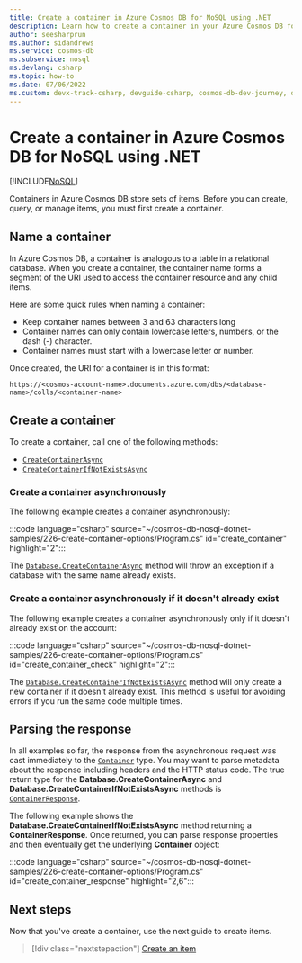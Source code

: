 ```yaml
---
title: Create a container in Azure Cosmos DB for NoSQL using .NET
description: Learn how to create a container in your Azure Cosmos DB for NoSQL database using the .NET SDK.
author: seesharprun
ms.author: sidandrews
ms.service: cosmos-db
ms.subservice: nosql
ms.devlang: csharp
ms.topic: how-to
ms.date: 07/06/2022
ms.custom: devx-track-csharp, devguide-csharp, cosmos-db-dev-journey, devx-track-dotnet
---
```


# Create a container in Azure Cosmos DB for NoSQL using .NET

[!INCLUDE[NoSQL](../includes/appliesto-nosql.md)]

Containers in Azure Cosmos DB store sets of items. Before you can create, query, or manage items, you must first create a container.

## Name a container

In Azure Cosmos DB, a container is analogous to a table in a relational database. When you create a container, the container name forms a segment of the URI used to access the container resource and any child items.

Here are some quick rules when naming a container:

- Keep container names between 3 and 63 characters long
- Container names can only contain lowercase letters, numbers, or the dash (-) character.
- Container names must start with a lowercase letter or number.

Once created, the URI for a container is in this format:

``https://<cosmos-account-name>.documents.azure.com/dbs/<database-name>/colls/<container-name>``

## Create a container

To create a container, call one of the following methods:

- [``CreateContainerAsync``](#create-a-container-asynchronously)
- [``CreateContainerIfNotExistsAsync``](#create-a-container-asynchronously-if-it-doesnt-already-exist)

### Create a container asynchronously

The following example creates a container asynchronously:

:::code language="csharp" source="~/cosmos-db-nosql-dotnet-samples/226-create-container-options/Program.cs" id="create_container" highlight="2":::

The [``Database.CreateContainerAsync``](/dotnet/api/microsoft.azure.cosmos.database.createcontainerasync) method will throw an exception if a database with the same name already exists.

### Create a container asynchronously if it doesn't already exist

The following example creates a container asynchronously only if it doesn't already exist on the account:

:::code language="csharp" source="~/cosmos-db-nosql-dotnet-samples/226-create-container-options/Program.cs" id="create_container_check" highlight="2":::

The [``Database.CreateContainerIfNotExistsAsync``](/dotnet/api/microsoft.azure.cosmos.database.createcontainerifnotexistsasync) method will only create a new container if it doesn't already exist. This method is useful for avoiding errors if you run the same code multiple times.

## Parsing the response

In all examples so far, the response from the asynchronous request was cast immediately to the [``Container``](/dotnet/api/microsoft.azure.cosmos.container) type. You may want to parse metadata about the response including headers and the HTTP status code. The true return type for the **Database.CreateContainerAsync** and **Database.CreateContainerIfNotExistsAsync** methods is [``ContainerResponse``](/dotnet/api/microsoft.azure.cosmos.containerresponse).

The following example shows the **Database.CreateContainerIfNotExistsAsync** method returning a **ContainerResponse**. Once returned, you can parse response properties and then eventually get the underlying **Container** object:

:::code language="csharp" source="~/cosmos-db-nosql-dotnet-samples/226-create-container-options/Program.cs" id="create_container_response" highlight="2,6":::

## Next steps

Now that you've create a container, use the next guide to create items.

> [!div class="nextstepaction"]
> [Create an item](how-to-dotnet-create-item.md)
